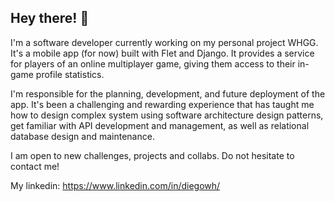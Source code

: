 ## Hey there! 👋

I'm a software developer currently working on my personal project WHGG. It's a mobile app (for now) built with Flet and Django. It provides a service for players of an online multiplayer game, giving them access to their in-game profile statistics.

I'm responsible for the planning, development, and future deployment of the app. It's been a challenging and rewarding experience that has taught me how to design complex system using software architecture design patterns, get familiar with API development and management, as well as relational database design and maintenance.

I am open to new challenges, projects and collabs. Do not hesitate to contact me!

My linkedin: https://www.linkedin.com/in/diegowh/
